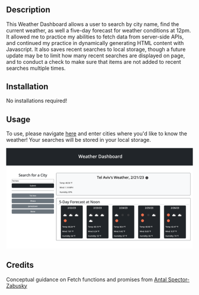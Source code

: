 # <Your-Project-Title>

## Description

This Weather Dashboard allows a user to search by city name, find the current weather, as well a five-day forecast for weather conditions at 12pm. It allowed me to practice my abilities to fetch data from server-side APIs, and continued my practice in dynamically generating HTML content with Javascript. It also saves recent searches to local storage, though a future update may be to limit how many recent searches are displayed on page, and to conduct a check to make sure that items are not added to recent searches multiple times.

## Installation

No installations required!

## Usage

To use, please navigate [here](https://coldweatherboyy.github.io/weather-dashboard/) and enter cities where you'd like to know the weather! Your searches will be stored in your local storage.


![screenshot of weather dashboard](assets/Weather_Screenshot.png)

## Credits

Conceptual guidance on Fetch functions and promises from [Antal Spector-Zabusky](https://gitlab.com/antalsz)
